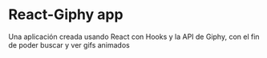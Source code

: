# React-Giphy app
Una aplicación creada usando React con Hooks y la API de Giphy, con el fin de poder buscar y ver gifs animados